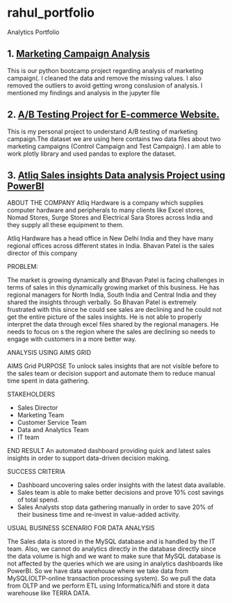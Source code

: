 # rahul_portfolio
Analytics Portfolio
## 1. [Marketing Campaign Analysis](https://github.com/RAHULELDHO/rahul_portfolio/blob/main/Marketing%20CampaignAnalysis%20Rahul_Eldho_Bijoy.ipynb)
This is our python bootcamp project regarding analysis of marketing campaign(. 
I cleaned the data and remove the missing values. I also removed the outliers to avoid getting wrong conslusion of analysis.
I mentioned my findings  and analysis in the jupyter file

## 2. [A/B Testing Project for E-commerce Website.](https://github.com/RAHULELDHO/rahul_portfolio/blob/main/AB_Testing_Project_Rahul%20Eldho%20Bijoy.ipynb)
This is my personal project to understand A/B testing of marketing campaign.The dataset we are using here contains two data files about two marketing campaigns (Control Campaign and Test Campaign). I am able to work plotly library and used pandas to explore the dataset.

## 3. [Atliq Sales insights Data analysis Project using PowerBI](https://github.com/RAHULELDHO/rahul_portfolio/blob/main/Salesinsights.pbix)
   
   ABOUT THE COMPANY
   Atliq Hardware is a company which supplies computer hardware and peripherals to many clients like Excel stores, Nomad Stores,  Surge Stores and  Electrical Sara Stores across India and they supply all these equipment to them.

Atliq Hardware has a head office in New Delhi India and they have many regional offices across different states in India. Bhavan Patel is the sales director of this company

PROBLEM:

The market is growing dynamically and Bhavan Patel is facing challenges in terms of sales in this dynamically growing market of this business. He has regional managers for North India, South India and Central India and they shared the insights through verbally. So Bhavan Patel is extremely frustrated with this since he could see sales are declining and he could not get the entire picture of the sales insights. He is not able to properly interpret the data through excel files shared by the regional managers.
He needs to focus on s the region where the sales are declining so needs to engage with customers in a more better way.


ANALYSIS USING AIMS GRID

AIMS Grid
PURPOSE
To unlock sales insights that are not visible before to the sales team or decision support and automate them to reduce manual time spent in data gathering.

STAKEHOLDERS
- Sales Director
- Marketing Team
- Customer Service Team
- Data and Analytics Team
- IT team

END RESULT
An automated dashboard providing quick and latest sales insights in order to support data-driven decision making.

SUCCESS CRITERIA
- Dashboard uncovering sales order insights with the latest data available.
- Sales team is able to make better decisions and prove 10% cost savings of total spend.
- Sales Analysts stop data gathering manually in order to save 20% of their business time and re-invest in value-added activity.

USUAL BUSINESS SCENARIO FOR DATA ANALYSIS

The Sales data is stored in the MySQL database and is handled by the IT team. Also, we cannot do analytics directly in the database directly since the data volume is high   and we want to make sure that  MySQL database is not affected by the queries which we are using in analytics dashboards like PowerBI. So we have data warehouse where we take data from MySQL(OLTP-online transaction processing system). So we pull the data from OLTP and we perform ETL using  Informatica/Nifi and store it data warehouse like TERRA DATA. 
	
	
 




